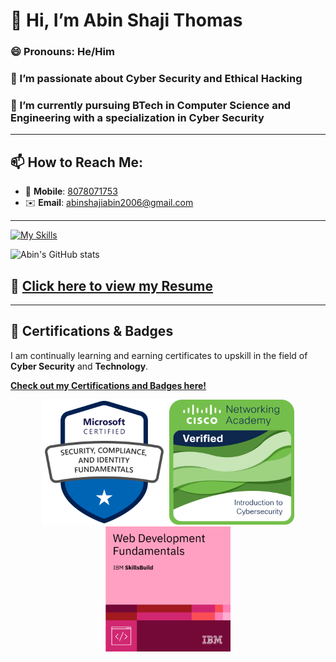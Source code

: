 # 👋 Hi, I’m Abin Shaji Thomas

### 😄 Pronouns: He/Him
### 👀 I’m passionate about **Cyber Security** and **Ethical Hacking**
### 🌱 I’m currently pursuing **BTech in Computer Science and Engineering** with a specialization in **Cyber Security**
  
---

## 📫 How to Reach Me:
- 📱 **Mobile**: [8078071753](tel:8078071753)
- ✉️ **Email**: [abinshajiabin2006@gmail.com](mailto:abinshajiabin2006@gmail.com)

---

[![My Skills](https://skillicons.dev/icons?i=java,linux,py,redhat,ubuntu,vscode,arduino,bash,c,discord,eclipse,git,github,gmail,instagram,linkedin)](https://skillicons.dev)

![Abin's GitHub stats](https://github-readme-stats.vercel.app/api?username=Abin-Shaji-Thomas&show_icons=true&theme=transparent)

## 📄 **[Click here to view my Resume](https://github.com/Abin-Shaji-Thomas/Abin-Shaji-Thomas/blob/main/Resume.pdf)**

---

## 🏅 **Certifications & Badges**

I am continually learning and earning certificates to upskill in the field of **Cyber Security** and **Technology**. 

**[Check out my Certifications and Badges here!](https://github.com/Abin-Shaji-Thomas/Certifications-and-Badges)**

<div align="center">
  <img src="https://github.com/Abin-Shaji-Thomas/Certifications-and-Badges/blob/main/Certifications%20and%20Badges/Microsoft%20Secuirty%2CCompliance%20and%20Identity%20Fundamentals%20Badge.png?raw=true" width="200" />
  <img src="https://github.com/Abin-Shaji-Thomas/Certifications-and-Badges/blob/main/Certifications%20and%20Badges/Cisco%20Introduction%20to%20Cybersecuirty%20Badge.png?raw=true" width="200" />
  <img src="https://github.com/Abin-Shaji-Thomas/Certifications-and-Badges/blob/main/Certifications%20and%20Badges/IBM%20web%20development%20Fundamentals%20Badge.png?raw=true" width="200" />
</div>
